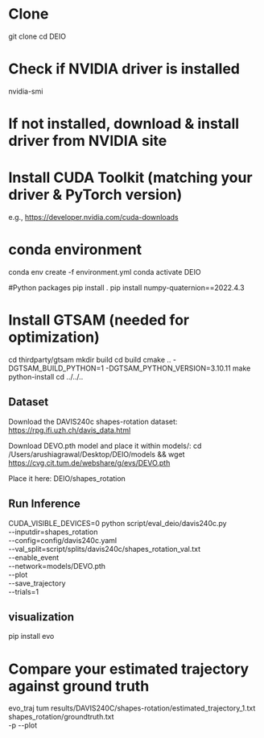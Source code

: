 # Clone 
git clone 
cd DEIO

# Check if NVIDIA driver is installed
nvidia-smi

# If not installed, download & install driver from NVIDIA site

# Install CUDA Toolkit (matching your driver & PyTorch version)
e.g., https://developer.nvidia.com/cuda-downloads


# conda environment
conda env create -f environment.yml
conda activate DEIO

#Python packages
pip install .
pip install numpy-quaternion==2022.4.3

# Install GTSAM (needed for optimization)
cd thirdparty/gtsam
mkdir build
cd build
cmake .. -DGTSAM_BUILD_PYTHON=1 -DGTSAM_PYTHON_VERSION=3.10.11
make python-install
cd ../../..

## Dataset

Download the DAVIS240c shapes-rotation dataset:
https://rpg.ifi.uzh.ch/davis_data.html

Download DEVO.pth model and place it within models/:
cd /Users/arushiagrawal/Desktop/DEIO/models && wget https://cvg.cit.tum.de/webshare/g/evs/DEVO.pth

Place it here:
DEIO/shapes_rotation

## Run Inference

CUDA_VISIBLE_DEVICES=0 python script/eval_deio/davis240c.py \
    --inputdir=shapes_rotation \
    --config=config/davis240c.yaml \
    --val_split=script/splits/davis240c/shapes_rotation_val.txt \
    --enable_event \
    --network=models/DEVO.pth \
    --plot \
    --save_trajectory \
    --trials=1

## visualization

pip install evo

# Compare your estimated trajectory against ground truth
evo_traj tum results/DAVIS240C/shapes-rotation/estimated_trajectory_1.txt \
             shapes_rotation/groundtruth.txt \
             -p --plot
